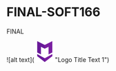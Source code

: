# FINAL-SOFT166
FINAL

![alt text](![alt text](https://github.com/adam-p/markdown-here/raw/master/src/common/images/icon48.png "Logo Title Text 1")"Logo Title Text 1")
